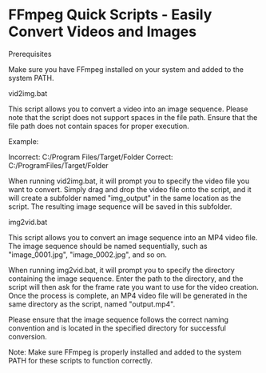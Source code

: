 # FFmpeg Quick Scripts - Easily Convert Videos and Images

Prerequisites

Make sure you have FFmpeg installed on your system and added to the system PATH.

vid2img.bat

This script allows you to convert a video into an image sequence. Please note that the script does not support spaces in the file path. Ensure that the file path does not contain spaces for proper execution.

Example:

Incorrect: C:/Program Files/Target/Folder
Correct: C:/ProgramFiles/Target/Folder

When running vid2img.bat, it will prompt you to specify the video file you want to convert. Simply drag and drop the video file onto the script, and it will create a subfolder named "img_output" in the same location as the script. The resulting image sequence will be saved in this subfolder.

img2vid.bat

This script allows you to convert an image sequence into an MP4 video file. The image sequence should be named sequentially, such as "image_0001.jpg", "image_0002.jpg", and so on.

When running img2vid.bat, it will prompt you to specify the directory containing the image sequence. Enter the path to the directory, and the script will then ask for the frame rate you want to use for the video creation. Once the process is complete, an MP4 video file will be generated in the same directory as the script, named "output.mp4".

Please ensure that the image sequence follows the correct naming convention and is located in the specified directory for successful conversion.

Note: Make sure FFmpeg is properly installed and added to the system PATH for these scripts to function correctly.
